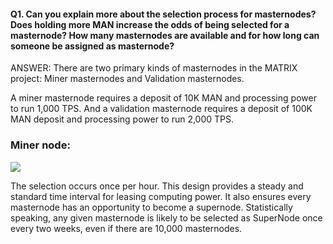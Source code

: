 #### Q1. Can you explain more about the selection process for masternodes? Does holding more MAN increase the odds of being selected for a masternode? How many masternodes are available and for how long can someone be assigned as masternode?

ANSWER: There are two primary kinds of masternodes in the MATRIX project: Miner masternodes and Validation masternodes.

A miner masternode requires a deposit of 10K MAN and processing power to run 1,000 TPS. 
And a validation masternode requires a deposit of 100K MAN deposit and processing power to run 2,000 TPS.

### Miner node: 

![](https://i.imgur.com/v1KvWHA.png)

The selection occurs once per hour. This design provides a steady and standard time interval for leasing computing power. It also ensures every masternode has an opportunity to become a supernode. Statistically speaking, any given masternode is likely to be selected as SuperNode once every two weeks, even if there are 10,000 masternodes.

